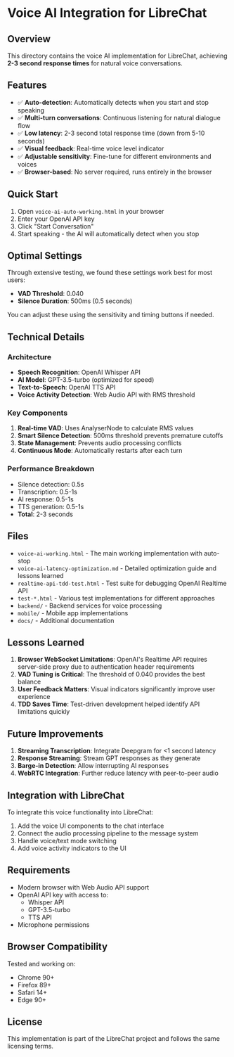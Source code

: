 # Voice AI Integration for LibreChat

## Overview

This directory contains the voice AI implementation for LibreChat, achieving **2-3 second response times** for natural voice conversations.

## Features

- ✅ **Auto-detection**: Automatically detects when you start and stop speaking
- ✅ **Multi-turn conversations**: Continuous listening for natural dialogue flow
- ✅ **Low latency**: 2-3 second total response time (down from 5-10 seconds)
- ✅ **Visual feedback**: Real-time voice level indicator
- ✅ **Adjustable sensitivity**: Fine-tune for different environments and voices
- ✅ **Browser-based**: No server required, runs entirely in the browser

## Quick Start

1. Open `voice-ai-auto-working.html` in your browser
2. Enter your OpenAI API key
3. Click "Start Conversation"
4. Start speaking - the AI will automatically detect when you stop

## Optimal Settings

Through extensive testing, we found these settings work best for most users:
- **VAD Threshold**: 0.040
- **Silence Duration**: 500ms (0.5 seconds)

You can adjust these using the sensitivity and timing buttons if needed.

## Technical Details

### Architecture
- **Speech Recognition**: OpenAI Whisper API
- **AI Model**: GPT-3.5-turbo (optimized for speed)
- **Text-to-Speech**: OpenAI TTS API
- **Voice Activity Detection**: Web Audio API with RMS threshold

### Key Components
1. **Real-time VAD**: Uses AnalyserNode to calculate RMS values
2. **Smart Silence Detection**: 500ms threshold prevents premature cutoffs
3. **State Management**: Prevents audio processing conflicts
4. **Continuous Mode**: Automatically restarts after each turn

### Performance Breakdown
- Silence detection: 0.5s
- Transcription: 0.5-1s
- AI response: 0.5-1s
- TTS generation: 0.5-1s
- **Total**: 2-3 seconds

## Files

- `voice-ai-working.html` - The main working implementation with auto-stop
- `voice-ai-latency-optimization.md` - Detailed optimization guide and lessons learned
- `realtime-api-tdd-test.html` - Test suite for debugging OpenAI Realtime API
- `test-*.html` - Various test implementations for different approaches
- `backend/` - Backend services for voice processing
- `mobile/` - Mobile app implementations
- `docs/` - Additional documentation

## Lessons Learned

1. **Browser WebSocket Limitations**: OpenAI's Realtime API requires server-side proxy due to authentication header requirements
2. **VAD Tuning is Critical**: The threshold of 0.040 provides the best balance
3. **User Feedback Matters**: Visual indicators significantly improve user experience
4. **TDD Saves Time**: Test-driven development helped identify API limitations quickly

## Future Improvements

1. **Streaming Transcription**: Integrate Deepgram for <1 second latency
2. **Response Streaming**: Stream GPT responses as they generate
3. **Barge-in Detection**: Allow interrupting AI responses
4. **WebRTC Integration**: Further reduce latency with peer-to-peer audio

## Integration with LibreChat

To integrate this voice functionality into LibreChat:

1. Add the voice UI components to the chat interface
2. Connect the audio processing pipeline to the message system
3. Handle voice/text mode switching
4. Add voice activity indicators to the UI

## Requirements

- Modern browser with Web Audio API support
- OpenAI API key with access to:
  - Whisper API
  - GPT-3.5-turbo
  - TTS API
- Microphone permissions

## Browser Compatibility

Tested and working on:
- Chrome 90+
- Firefox 89+
- Safari 14+
- Edge 90+

## License

This implementation is part of the LibreChat project and follows the same licensing terms.